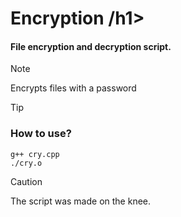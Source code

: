 <h1> Encryption /h1>
<h4> File encryption and decryption script. </h4>

> [!NOTE]
> Encrypts files with a password

> [!TIP]
> ### How to use? <br>
> <code>g++ cry.cpp</code><br>
> <code>./cry.o</code>

> [!CAUTION]
> The script was made on the knee. 
